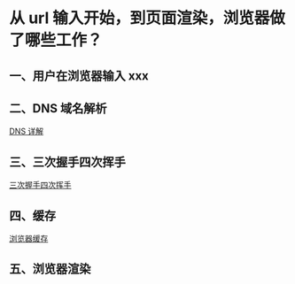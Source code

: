 # 从 url 输入开始，到页面渲染，浏览器做了哪些工作？

## 一、用户在浏览器输入 xxx

## 二、DNS 域名解析

[DNS 详解](https://juejin.cn/post/6990344840181940261#heading-0)

## 三、三次握手四次挥手

[三次握手四次挥手](https://zhuanlan.zhihu.com/p/86426969)

## 四、缓存

[浏览器缓存](https://www.jianshu.com/p/54cc04190252)

## 五、浏览器渲染

